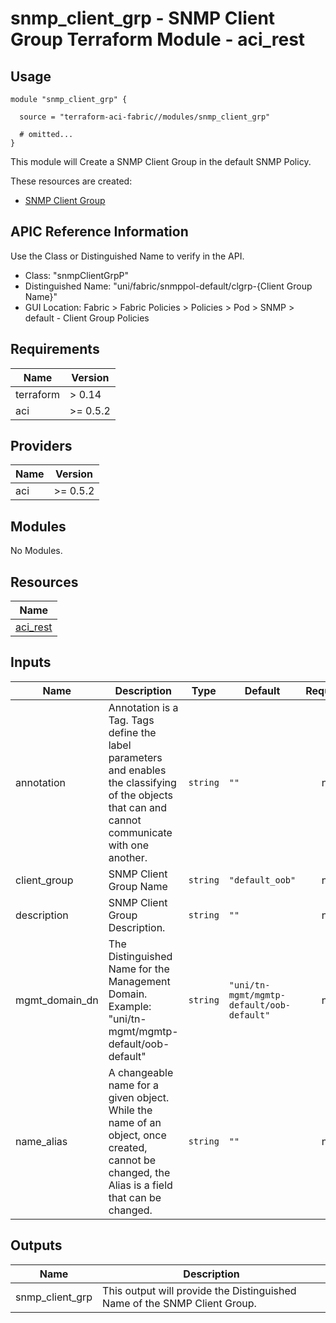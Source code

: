 # snmp_client_grp - SNMP Client Group Terraform Module - aci_rest

## Usage

```hcl
module "snmp_client_grp" {

  source = "terraform-aci-fabric//modules/snmp_client_grp"

  # omitted...
}
```

This module will Create a SNMP Client Group in the default SNMP Policy.

These resources are created:

* [SNMP Client Group](https://registry.terraform.io/providers/CiscoDevNet/aci/latest/docs/resources/rest)

## APIC Reference Information

Use the Class or Distinguished Name to verify in the API.

* Class: "snmpClientGrpP"
* Distinguished Name: "uni/fabric/snmppol-default/clgrp-{Client Group Name}"
* GUI Location: Fabric > Fabric Policies > Policies > Pod > SNMP > default - Client Group Policies

<!-- BEGINNING OF PRE-COMMIT-TERRAFORM DOCS HOOK -->
## Requirements

| Name | Version |
|------|---------|
| terraform | > 0.14 |
| aci | >= 0.5.2 |

## Providers

| Name | Version |
|------|---------|
| aci | >= 0.5.2 |

## Modules

No Modules.

## Resources

| Name |
|------|
| [aci_rest](https://registry.terraform.io/providers/ciscodevnet/aci/0.5.2/docs/resources/rest) |

## Inputs

| Name | Description | Type | Default | Required |
|------|-------------|------|---------|:--------:|
| annotation | Annotation is a Tag.  Tags define the label parameters and enables the classifying of the objects that can and cannot communicate with one another. | `string` | `""` | no |
| client\_group | SNMP Client Group Name | `string` | `"default_oob"` | no |
| description | SNMP Client Group Description. | `string` | `""` | no |
| mgmt\_domain\_dn | The Distinguished Name for the Management Domain.<br> Example: "uni/tn-mgmt/mgmtp-default/oob-default" | `string` | `"uni/tn-mgmt/mgmtp-default/oob-default"` | no |
| name\_alias | A changeable name for a given object. While the name of an object, once created, cannot be changed, the Alias is a field that can be changed. | `string` | `""` | no |

## Outputs

| Name | Description |
|------|-------------|
| snmp\_client\_grp | This output will provide the Distinguished Name of the SNMP Client Group. |
<!-- END OF PRE-COMMIT-TERRAFORM DOCS HOOK -->
